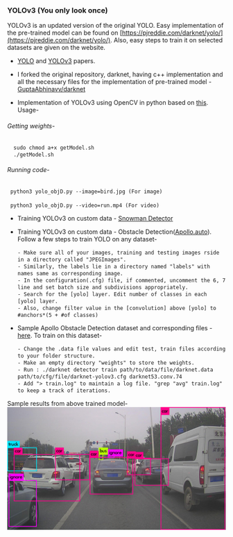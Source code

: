 ### YOLOv3 (You only look once)

YOLOv3 is an updated version of the original YOLO.
Easy implementation of the pre-trained model can be  found on [https://pjreddie.com/darknet/yolo/](https://pjreddie.com/darknet/yolo/). Also, easy steps to train it on selected datasets are given on the website. 

- [YOLO](YOLO.pdf) and [YOLOv3](YOLOv3.pdf) papers.

- I forked the original repository, darknet, having c++ implementation and all the necessary files for the implementation of pre-trained model - [GuptaAbhinavv/darknet](https://github.com/GuptaAbhinavv/darknet)

- Implementation of YOLOv3 using OpenCV in python based on [this](https://www.learnopencv.com/deep-learning-based-object-detection-using-yolov3-with-opencv-python-c/).
Usage-
###### Getting weights-
      sudo chmod a+x getModel.sh
      ./getModel.sh
###### Running code- 
     python3 yolo_objD.py --image=bird.jpg (For image)
     
     python3 yolo_objD.py --video=run.mp4 (For video)

- Training YOLOv3 on custom data - [Snowman Detector](https://www.learnopencv.com/training-yolov3-deep-learning-based-custom-object-detector/)

- Training YOLOv3 on custom data - Obstacle Detection([Apollo.auto](http://data.apollo.auto/help?name=data-2d-obstacle-intro&data_key=2d_obstacle_label&data_type=0&locale=en-us&lang=en)). 
Follow a few steps to train YOLO on any dataset-

      - Make sure all of your images, training and testing images rside in a directory called "JPEGImages".
      - Similarly, the labels lie in a directory named "labels" with names same as corresponding image.
      - In the configuration(.cfg) file, if commented, uncomment the 6, 7 line and set batch size and subdivisions appropriately.
      - Search for the [yolo] layer. Edit number of classes in each [yolo] layer.
      - Also, change filter value in the [convolution] above [yolo] to #anchors*(5 + #of classes)
  
- Sample Apollo Obstacle Detection dataset and corresponding files - [here](ObstacleDetection_Apollo/). To train on this dataset-

      - Change the .data file values and edit test, train files according to your folder structure.
      - Make an empty directory "weights" to store the weights.
      - Run : ./darknet detector train path/to/data/file/darknet.data path/to/cfg/file/darknet-yolov3.cfg darknet53.conv.74
      - Add "> train.log" to maintain a log file. "grep "avg" train.log" to keep a track of iterations.
      
Sample results from above trained model-
![image](ObstacleDetection_Apollo/predictions.jpg)
